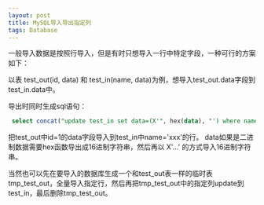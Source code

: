 ```yaml
---
layout: post
title: MySQL导入导出指定列
tags: Database
---
```


一般导入数据是按照行导入，但是有时只想导入一行中特定字段，一种可行的方案如下：

以表 test_out(id, data) 和 test_in(name, data)为例，想导入test_out.data字段到test_in.data中。

导出时同时生成sql语句：
```sql
 select concat("update test_in set data=(X'", hex(data), "') where name='xxx';") into outfile "/tmp/import.sql" from test_out where id=1;
 ```
 把test_out中id=1的data字段导入到test_in中name='xxx'的行。
 data如果是二进制数据需要hex函数导出成16进制字符串，然后再以 X'...' 的方式导入16进制字符串。

 当然也可以先在要导入的数据库生成一个和test_out表一样的临时表tmp_test_out，全量导入指定行，然后再把tmp_test_out中的指定列update到test_in，最后删除tmp_test_out。
